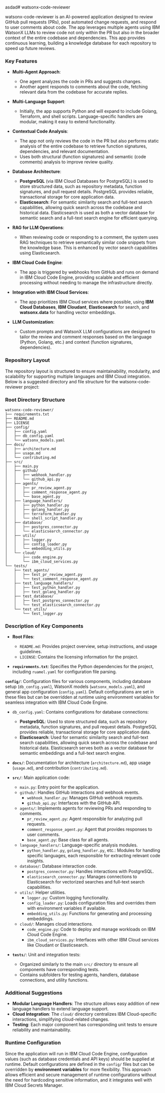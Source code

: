 asdad# watsonx-code-reviewer

watsonx-code-reviewer is an AI-powered application designed to review GitHub pull requests (PRs), post automated change requests, and respond to user comments about code. The app leverages multiple agents using IBM WatsonX LLMs to review code not only within the PR but also in the broader context of the entire codebase and dependencies. This app provides continuous learning, building a knowledge database for each repository to speed up future reviews.

### Key Features

- **Multi-Agent Approach**:
    - One agent analyzes the code in PRs and suggests changes.
    - Another agent responds to comments about the code, fetching relevant data from the codebase for accurate replies.

- **Multi-Language Support**:
    - Initially, the app supports Python and will expand to include Golang, Terraform, and shell scripts. Language-specific handlers are modular, making it easy to extend functionality.

- **Contextual Code Analysis**:
    - The app not only reviews the code in the PR but also performs static analysis of the entire codebase to retrieve function signatures, dependencies, and relevant documentation.
    - Uses both structural (function signatures) and semantic (code comments) analysis to improve review quality.

- **Database Architecture**:
    - **PostgreSQL** (via IBM Cloud Databases for PostgreSQL) is used to store structured data, such as repository metadata, function signatures, and pull request details. PostgreSQL provides reliable, transactional storage for core application data.
    - **Elasticsearch**: For semantic similarity search and full-text search capabilities, allowing quick search across the codebase and historical data. Elasticsearch is used as both a vector database for semantic search and a full-text search engine for efficient querying.

- **RAG for LLM Operations**:
    - When reviewing code or responding to a comment, the system uses RAG techniques to retrieve semantically similar code snippets from the knowledge base. This is enhanced by vector search capabilities using Elasticsearch.

- **IBM Cloud Code Engine**:
    - The app is triggered by webhooks from GitHub and runs on demand in IBM Cloud Code Engine, providing scalable and efficient processing without needing to manage the infrastructure directly.

- **Integration with IBM Cloud Services**:
    - The app prioritizes IBM Cloud services where possible, using **IBM Cloud Databases**, **IBM Cloudant**, **Elasticsearch** for search, and **watsonx.data** for handling vector embeddings.

- **LLM Customization**:
    - Custom prompts and WatsonX LLM configurations are designed to tailor the review and comment responses based on the language (Python, Golang, etc.) and context (function signatures, dependencies).

### Repository Layout

The repository layout is structured to ensure maintainability, modularity, and scalability for supporting multiple languages and IBM Cloud integration. Below is a suggested directory and file structure for the watsonx-code-reviewer project:

### Root Directory Structure

```plaintext
watsonx-code-reviewer/
├── requirements.txt
├── README.md
├── LICENSE
├── config/
│   ├── config.yaml
│   ├── db_config.yaml
│   └── watsonx_models.yaml
├── docs/
│   ├── architecture.md
│   ├── usage.md
│   └── contributing.md
├── src/
│   ├── main.py
│   ├── github/
│   │   ├── webhook_handler.py
│   │   └── github_api.py
│   ├── agents/
│   │   ├── pr_review_agent.py
│   │   ├── comment_response_agent.py
│   │   └── base_agent.py
│   ├── language_handlers/
│   │   ├── python_handler.py
│   │   ├── golang_handler.py
│   │   ├── terraform_handler.py
│   │   └── shell_script_handler.py
│   ├── database/
│   │   ├── postgres_connector.py
│   │   └── elasticsearch_connector.py
│   ├── utils/
│   │   ├── logger.py
│   │   ├── config_loader.py
│   │   └── embedding_utils.py
│   └── cloud/
│       ├── code_engine.py
│       └── ibm_cloud_services.py
└── tests/
    ├── test_agents/
    │   ├── test_pr_review_agent.py
    │   └── test_comment_response_agent.py
    ├── test_language_handlers/
    │   ├── test_python_handler.py
    │   ├── test_golang_handler.py
    ├── test_database/
    │   ├── test_postgres_connector.py
    │   └── test_elasticsearch_connector.py
    └── test_utils/
        └── test_logger.py
```

### Description of Key Components

- **Root Files**:
    - `README.md`: Provides project overview, setup instructions, and usage guidelines.
    - `LICENSE`: Contains the licensing information for the project.

- **`requirements.txt`**: Specifies the Python dependencies for the project, including `ruamel.yaml` for configuration file parsing.

**`config/`**: Configuration files for various components, including database setup (`db_config.yaml`), WatsonX models (`watsonx_models.yaml`), and general app configuration (`config.yaml`). Default configurations are set in these files but can be overridden at runtime using environment variables for seamless integration with IBM Cloud Code Engine.

- `db_config.yaml`: Contains configurations for database connections:
    - **PostgreSQL**: Used to store structured data, such as repository metadata, function signatures, and pull request details. PostgreSQL provides reliable, transactional storage for core application data.
    - **Elasticsearch**: Used for semantic similarity search and full-text search capabilities, allowing quick search across the codebase and historical data. Elasticsearch serves both as a vector database for semantic embeddings and a full-text search engine.

- **`docs/`**: Documentation for architecture (`architecture.md`), app usage (`usage.md`), and contribution (`contributing.md`).

- **`src/`**: Main application code:
    - `main.py`: Entry point for the application.
    - `github/`: Handles GitHub interactions and webhook events.
        - `webhook_handler.py`: Manages GitHub webhook requests.
        - `github_api.py`: Interfaces with the GitHub API.
    - `agents/`: Implements agents for reviewing PRs and responding to comments.
        - `pr_review_agent.py`: Agent responsible for analyzing pull requests.
        - `comment_response_agent.py`: Agent that provides responses to user comments.
        - `base_agent.py`: Base class for all agents.
    - `language_handlers/`: Language-specific analysis modules.
        - `python_handler.py`, `golang_handler.py`, etc.: Modules for handling specific languages, each responsible for extracting relevant code insights.
    - `database/`: Database interaction code.
        - `postgres_connector.py`: Handles interactions with PostgreSQL.
        - `elasticsearch_connector.py`: Manages connections to Elasticsearch for vectorized searches and full-text search capabilities.
    - `utils/`: Helper utilities.
        - `logger.py`: Custom logging functionality.
        - `config_loader.py`: Loads configuration files and overrides them with environment variables if available.
        - `embedding_utils.py`: Functions for generating and processing embeddings.
    - `cloud/`: Manages cloud interactions.
        - `code_engine.py`: Code to deploy and manage workloads on IBM Cloud Code Engine.
        - `ibm_cloud_services.py`: Interfaces with other IBM Cloud services like Cloudant or Elasticsearch.

- **`tests/`**: Unit and integration tests:
    - Organized similarly to the main `src/` directory to ensure all components have corresponding tests.
    - Contains subfolders for testing agents, handlers, database connections, and utility functions.

### Additional Suggestions
- **Modular Language Handlers**: The structure allows easy addition of new language handlers to extend language support.
- **Cloud Integration**: The `cloud/` directory centralizes IBM Cloud-specific interactions, simplifying cloud-related changes.
- **Testing**: Each major component has corresponding unit tests to ensure reliability and maintainability.

### Runtime Configuration
Since the application will run in IBM Cloud Code Engine, configuration values (such as database credentials and API keys) should be supplied at runtime. Default configurations are defined in the `config/` files but can be overridden by **environment variables** for more flexibility. This approach allows efficient and secure management of runtime configurations without the need for hardcoding sensitive information, and it integrates well with IBM Cloud Secrets Manager.
